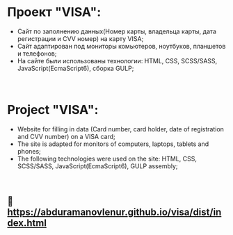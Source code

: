 # Проект "VISA":
* Сайт по заполнению данных(Номер карты, владельца карты, дата регистрации и CVV номер) на карту VISA;
* Сайт адаптирован под мониторы комьютеров, ноутбуков, планшетов и телефонов;
* На сайте были использованы технологии: HTML, CSS, SCSS/SASS, JavaScript(EcmaScript6), сборка GULP;

<br>

# Project "VISA":
* Website for filling in data (Card number, card holder, date of registration and CVV number) on a VISA card;
* The site is adapted for monitors of computers, laptops, tablets and phones;
* The following technologies were used on the site: HTML, CSS, SCSS/SASS, JavaScript(EcmaScript6), GULP assembly;

<br>

## 🔗 https://abduramanovlenur.github.io/visa/dist/index.html

